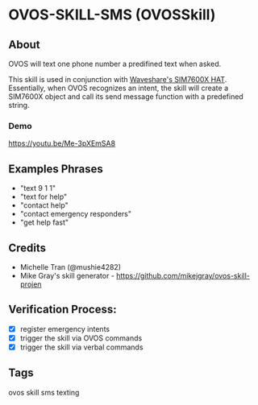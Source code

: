 # OVOS-SKILL-SMS (OVOSSkill)

## About
OVOS will text one phone number a predifined text when asked. 

This skill is used in conjunction with [Waveshare's SIM7600X HAT](https://www.waveshare.com/sim7600a-h-4g-hat.htm). Essentially, when OVOS recognizes an intent, the skill will create a SIM7600X object and call its send message function with a predefined string.
### Demo
https://youtu.be/Me-3pXEmSA8

## Examples Phrases
- "text 9 1 1"
- "text for help"
- "contact help"
- "contact emergency responders"
- "get help fast"

## Credits
- Michelle Tran (@mushie4282)
- Mike Gray's skill generator - https://github.com/mikejgray/ovos-skill-projen

## Verification Process:
- [x] register emergency intents
- [x] trigger the skill via OVOS commands
- [x] trigger the skill via verbal commands

## Tags
ovos skill sms texting
